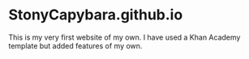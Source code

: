 # StonyCapybara.github.io

This is my very first website of my own.
I have used a Khan Academy template but added features of my own.

